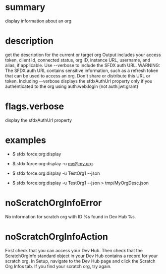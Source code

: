 # summary

display information about an org

# description

get the description for the current or target org
Output includes your access token, client Id, connected status, org ID, instance URL, username, and alias, if applicable.
Use --verbose to include the SFDX auth URL. WARNING: The SFDX auth URL contains sensitive information, such as a refresh token that can be used to access an org. Don't share or distribute this URL or token.
Including --verbose displays the sfdxAuthUrl property only if you authenticated to the org using auth:web:login (not auth:jwt:grant)

# flags.verbose

display the sfdxAuthUrl property

# examples

- $ sfdx force:org:display

- $ sfdx force:org:display -u me@my.org

- $ sfdx force:org:display -u TestOrg1 --json

- $ sfdx force:org:display -u TestOrg1 --json > tmp/MyOrgDesc.json

# noScratchOrgInfoError

No information for scratch org with ID %s found in Dev Hub %s.

# noScratchOrgInfoAction

First check that you can access your Dev Hub. Then check that the ScratchOrgInfo standard object in your Dev Hub contains a record for your scratch org. In Setup, navigate to the Dev Hub page and click the Scratch Org Infos tab. If you find your scratch org, try again.